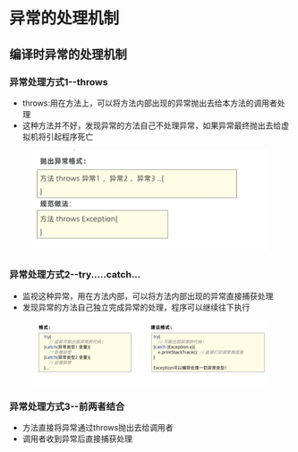 # 异常的处理机制

## 编译时异常的处理机制

### 异常处理方式1--throws

* throws:用在方法上，可以将方法内部出现的异常抛出去给本方法的调用者处理
* 这种方法并不好，发现异常的方法自己不处理异常，如果异常最终抛出去给虚拟机将引起程序死亡

<figure><img src="../.gitbook/assets/Screen Shot 2022-11-09 at 11.57.26 AM.png" alt=""><figcaption></figcaption></figure>

### 异常处理方式2--try.....catch...

* 监视这种异常，用在方法内部，可以将方法内部出现的异常直接捕获处理
* 发现异常的方法自己独立完成异常的处理，程序可以继续往下执行

<figure><img src="../.gitbook/assets/Screen Shot 2022-11-09 at 12.04.57 PM.png" alt=""><figcaption></figcaption></figure>

### 异常处理方式3--前两者结合

* 方法直接将异常通过throws抛出去给调用者
* 调用者收到异常后直接捕获处理
